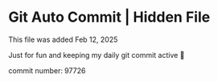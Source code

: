 # Git Auto Commit | Hidden File

This file was added Feb 12, 2025

Just for fun and keeping my daily git commit active 🤪

commit number: 97726
